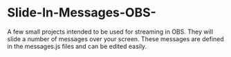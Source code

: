 # Slide-In-Messages-OBS-
A few small projects intended to be used for streaming in OBS. They will slide a number of messages over your screen. These messages are defined in the messages.js files and can be edited easily.
